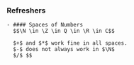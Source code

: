 ### Refreshers
	- #### Spaces of Numbers
	  $$\N \in \Z \in Q \in \R \in C$$
	  
	  $+$ and $*$ work fine in all spaces.
	  $-$ does not always work in $\N$
	  $/$ $$